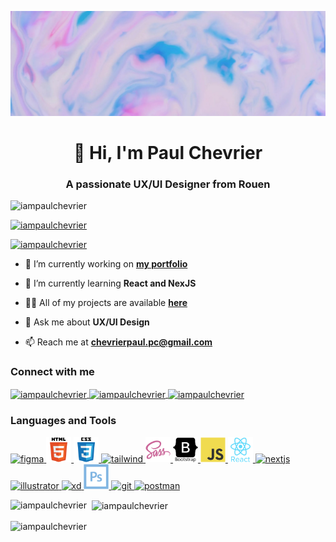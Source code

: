 ![Image](https://github.com/iampaulchevrier/iampaulchevrier/blob/main/banner.jpg)
<h1 align="center">👋 Hi, I'm Paul Chevrier</h1>
<h3 align="center">A passionate UX/UI Designer from Rouen</h3>

<p align="left">
  <img src="https://komarev.com/ghpvc/?username=iampaulchevrier&label=Profile%20views&color=0e75b6&style=flat" alt="iampaulchevrier" />
</p>

<p align="left">
  <a href="https://github.com/ryo-ma/github-profile-trophy">
    <img src="https://github-profile-trophy.vercel.app/?username=iampaulchevrier" alt="iampaulchevrier" />
  </a>
</p>

<p align="left">
  <a href="https://twitter.com/iampaulchevrier" target="blank">
    <img src="https://img.shields.io/twitter/follow/iampaulchevrier?logo=twitter&style=for-the-badge" alt="iampaulchevrier" />
  </a>
</p>

- 🔭 I’m currently working on **[my portfolio](https://github.com/iampaulchevrier/portfolio)**

- 🌱 I’m currently learning **React and NexJS**

- 👨‍💻 All of my projects are available **[here](https://github.com/iampaulchevrier?tab=repositories)**

- 💬 Ask me about **UX/UI Design**

- 📫 Reach me at **chevrierpaul.pc@gmail.com**

<h3 align="left">Connect with me</h3>
<p align="left">
  <a href="https://dev.to/iampaulchevrier" target="blank">
    <img align="center" src="https://raw.githubusercontent.com/rahuldkjain/github-profile-readme-generator/master/src/images/icons/Social/devto.svg" alt="iampaulchevrier" height="30" width="40" />
  </a>
  <a href="https://twitter.com/iampaulchevrier" target="blank">
    <img align="center" src="https://raw.githubusercontent.com/rahuldkjain/github-profile-readme-generator/master/src/images/icons/Social/twitter.svg" alt="iampaulchevrier" height="30" width="40" />
  </a>
  <a href="https://linkedin.com/in/iampaulchevrier" target="blank">
    <img align="center" src="https://raw.githubusercontent.com/rahuldkjain/github-profile-readme-generator/master/src/images/icons/Social/linked-in-alt.svg" alt="iampaulchevrier" height="30" width="40" />
  </a>
</p>

<h3 align="left">Languages and Tools</h3>
<p align="left">
  <a href="https://www.figma.com/" target="_blank" rel="noreferrer">
    <img src="https://www.vectorlogo.zone/logos/figma/figma-icon.svg" alt="figma" width="40" height="40"/>
  </a>
  <a href="https://www.w3.org/html/" target="_blank" rel="noreferrer">
    <img src="https://raw.githubusercontent.com/devicons/devicon/master/icons/html5/html5-original-wordmark.svg" alt="html5" width="40" height="40"/>
  </a>
  <a href="https://www.w3schools.com/css/" target="_blank" rel="noreferrer">
    <img src="https://raw.githubusercontent.com/devicons/devicon/master/icons/css3/css3-original-wordmark.svg" alt="css3" width="40" height="40"/>
  </a>
  <a href="https://tailwindcss.com/" target="_blank" rel="noreferrer">
    <img src="https://www.vectorlogo.zone/logos/tailwindcss/tailwindcss-icon.svg" alt="tailwind" width="40" height="40"/>
  </a>
  <a href="https://sass-lang.com" target="_blank" rel="noreferrer">
    <img src="https://raw.githubusercontent.com/devicons/devicon/master/icons/sass/sass-original.svg" alt="sass" width="40" height="40"/>
  </a>
  <a href="https://getbootstrap.com" target="_blank" rel="noreferrer">
    <img src="https://raw.githubusercontent.com/devicons/devicon/master/icons/bootstrap/bootstrap-plain-wordmark.svg" alt="bootstrap" width="40" height="40"/>
  </a>
  <a href="https://developer.mozilla.org/en-US/docs/Web/JavaScript" target="_blank" rel="noreferrer">
    <img src="https://raw.githubusercontent.com/devicons/devicon/master/icons/javascript/javascript-original.svg" alt="javascript" width="40" height="40"/>
  </a>
  <a href="https://reactjs.org/" target="_blank" rel="noreferrer"> <img src="https://raw.githubusercontent.com/devicons/devicon/master/icons/react/react-original-wordmark.svg" alt="react" width="40" height="40"/>
  </a>
  <a href="https://nextjs.org/" target="_blank" rel="noreferrer">
    <img src="https://cdn.worldvectorlogo.com/logos/nextjs-2.svg" alt="nextjs" width="40" height="40"/>
  </a>
  <a href="https://www.adobe.com/in/products/illustrator.html" target="_blank" rel="noreferrer">
    <img src="https://www.vectorlogo.zone/logos/adobe_illustrator/adobe_illustrator-icon.svg" alt="illustrator" width="40" height="40"/>
  </a>
  <a href="https://www.adobe.com/products/xd.html" target="_blank" rel="noreferrer">
    <img src="https://cdn.worldvectorlogo.com/logos/adobe-xd.svg" alt="xd" width="40" height="40"/>
  </a>
  <a href="https://www.photoshop.com/en" target="_blank" rel="noreferrer">
    <img src="https://raw.githubusercontent.com/devicons/devicon/master/icons/photoshop/photoshop-line.svg" alt="photoshop" width="40" height="40"/>
  </a>
  <a href="https://git-scm.com/" target="_blank" rel="noreferrer">
    <img src="https://www.vectorlogo.zone/logos/git-scm/git-scm-icon.svg" alt="git" width="40" height="40"/>
  </a>
  <a href="https://postman.com" target="_blank" rel="noreferrer">
    <img src="https://www.vectorlogo.zone/logos/getpostman/getpostman-icon.svg" alt="postman" width="40" height="40"/>
  </a>
</p>

<p>
  <img align="left" src="https://github-readme-stats.vercel.app/api/top-langs?username=iampaulchevrier&show_icons=true&locale=en&layout=compact" alt="iampaulchevrier" />
</p>

<p>&nbsp;
  <img align="center" src="https://github-readme-stats.vercel.app/api?username=iampaulchevrier&show_icons=true&locale=en" alt="iampaulchevrier" />
</p>

<p>
  <img align="center" src="https://github-readme-streak-stats.herokuapp.com/?user=iampaulchevrier&" alt="iampaulchevrier" />
</p>
